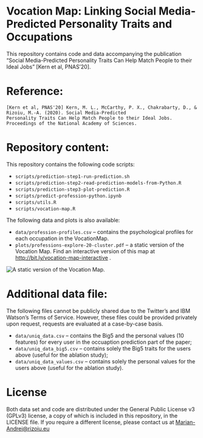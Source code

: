 Vocation Map: Linking Social Media-Predicted Personality Traits and
Occupations
================

This repository contains code and data accompanying the publication
“Social Media-Predicted Personality Traits Can Help Match People to
their Ideal Jobs” \[Kern et al,
    PNAS’20\].

# Reference:

    [Kern et al, PNAS'20] Kern, M. L., McCarthy, P. X., Chakrabarty, D., & Rizoiu, M.-A. (2020). Social Media-Predicted
    Personality Traits Can Help Match People to their Ideal Jobs. Proceedings of the National Academy of Sciences.

# Repository content:

This repository contains the following code scripts:

  - `scripts/prediction-step1-run-prediction.sh`
  - `scripts/prediction-step2-read-prediction-models-from-Python.R`
  - `scripts/prediction-step3-plot-prediction.R`
  - `scripts/predict-profession-python.ipynb`
  - `scripts/utils.R`
  - `scripts/vocation-map.R`

The following data and plots is also available:

  - `data/profession-profiles.csv` – contains the psychological profiles
    for each occupation in the VocationMap.
  - `plots/professions-explore-20-cluster.pdf` – a static version of the
    Vocation Map. Find an interactive version of this map at
    <http://bit.ly/vocation-map-interactive> .

![A static version of the Vocation
Map.](plots/professions-explore-20-cluster.png)

# Additional data file:

The following files cannot be publicly shared due to the Twitter’s and
IBM Watson’s Terms of Service. However, these files could be provided
privately upon request, requests are evaluated at a case-by-case basis.

  - `data/uniq_data.csv` – contains the Big5 and the personal values (10
    features) for every user in the occuaption prediction part of the
    paper;
  - `data/uniq_data_big5.csv` – contains solely the Big5 traits for the
    users above (useful for the ablation study);
  - `data/uniq_data_values.csv` – contains solely the personal values
    for the users above (useful for the ablation study).

# License

Both data set and code are distributed under the General Public License
v3 (GPLv3) license, a copy of which is included in this repository, in
the LICENSE file. If you require a different license, please contact us
at <Marian-Andrei@rizoiu.eu>
